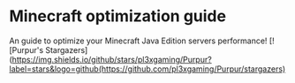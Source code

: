 # Minecraft optimization guide
An guide to optimize your Minecraft Java Edition servers performance!
[![Purpur's Stargazers](https://img.shields.io/github/stars/pl3xgaming/Purpur?label=stars&logo=github(https://github.com/pl3xgaming/Purpur/stargazers)
